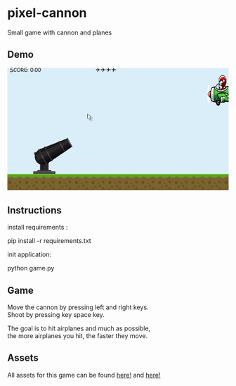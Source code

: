 # pixel-cannon
Small game with cannon and planes

## Demo

![alt text](https://github.com/caiovini/pixel-cannon/blob/master/Demo.gif)

## Instructions 

install requirements :

pip install -r requirements.txt

init application:

python game.py

## Game

Move the cannon by pressing left and right keys.<br/>
Shoot by pressing key space key.<br/>

The goal is to hit airplanes and much as possible,<br/>
the more airplanes you hit, the faster they move.


## Assets

All assets for this game can be found [here!](https://redfoc.com/item/cannon-ball-assets/) and [here!](https://www.gameart2d.com/free-plane-sprite.html)
